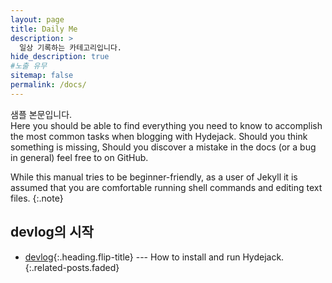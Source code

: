 ```yaml
---
layout: page
title: Daily Me
description: >
  일상 기록하는 카테고리입니다.
hide_description: true
#노출 유무
sitemap: false 
permalink: /docs/
---
```

샘플 본문입니다.<br>
Here you should be able to find everything you need to know to accomplish the most common tasks when blogging with Hydejack.
Should you think something is missing,
Should you discover a mistake in the docs (or a bug in general) feel free to on GitHub.

While this manual tries to be beginner-friendly, as a user of Jekyll it is assumed that you are comfortable running shell commands and editing text files.
{:.note}


## devlog의 시작
* [devlog]{:.heading.flip-title} --- How to install and run Hydejack.
{:.related-posts.faded}

[devlog]: ../devlog/_posts/2022-05-19-introducing-jyansoony-9.md
<!-- [upgrade]: upgrade.md
[config]: config.md
[basics]: basics.md
[writing]: writing.md
[scripts]: scripts.md
[build]: build.md
[advanced]: advanced.md
[LICENSE]: ../LICENSE.md
[NOTICE]: ../NOTICE.md
[CHANGELOG]: ../CHANGELOG.md -->
